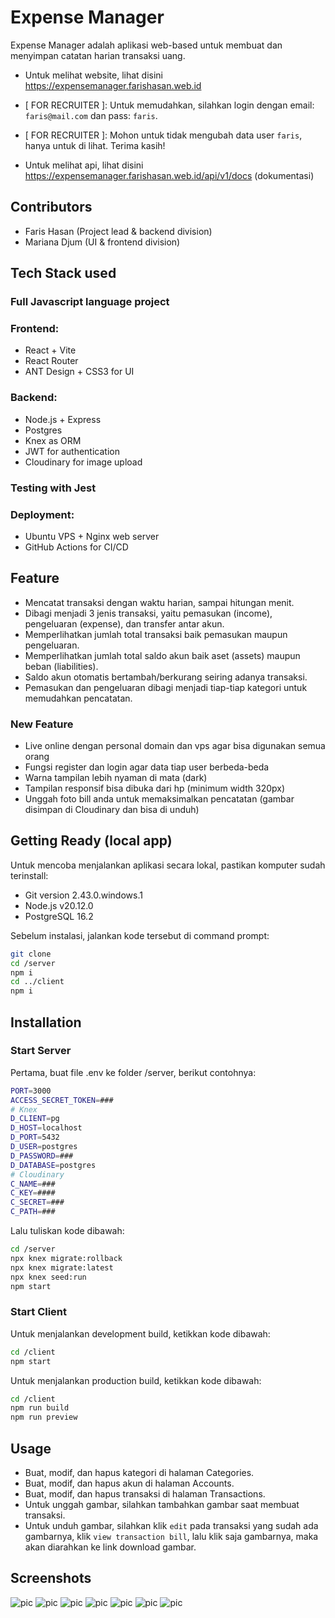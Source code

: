 # Expense Manager

Expense Manager adalah aplikasi web-based untuk membuat dan menyimpan catatan harian transaksi uang.

* Untuk melihat website, lihat disini https://expensemanager.farishasan.web.id

* [ FOR RECRUITER ]: Untuk memudahkan, silahkan login dengan email: `faris@mail.com` dan pass: `faris`.
* [ FOR RECRUITER ]: Mohon untuk tidak mengubah data user `faris`, hanya untuk di lihat. Terima kasih!

* Untuk melihat api, lihat disini https://expensemanager.farishasan.web.id/api/v1/docs (dokumentasi)

## Contributors
* Faris Hasan (Project lead & backend division)
* Mariana Djum (UI & frontend division)

## Tech Stack used
### Full Javascript language project
### Frontend:
* React + Vite
* React Router
* ANT Design + CSS3 for UI
### Backend:
* Node.js + Express
* Postgres
* Knex as ORM
* JWT for authentication
* Cloudinary for image upload
### Testing with Jest
### Deployment:
* Ubuntu VPS + Nginx web server
* GitHub Actions for CI/CD

## Feature

* Mencatat transaksi dengan waktu harian, sampai hitungan menit.
* Dibagi menjadi 3 jenis transaksi, yaitu pemasukan (income), pengeluaran (expense), dan transfer antar akun.
* Memperlihatkan jumlah total transaksi baik pemasukan maupun pengeluaran.
* Memperlihatkan jumlah total saldo akun baik aset (assets) maupun beban (liabilities).
* Saldo akun otomatis bertambah/berkurang seiring adanya transaksi.
* Pemasukan dan pengeluaran dibagi menjadi tiap-tiap kategori untuk memudahkan pencatatan.

### New Feature

* Live online dengan personal domain dan vps agar bisa digunakan semua orang
* Fungsi register dan login agar data tiap user berbeda-beda
* Warna tampilan lebih nyaman di mata (dark)
* Tampilan responsif bisa dibuka dari hp (minimum width 320px)
* Unggah foto bill anda untuk memaksimalkan pencatatan (gambar disimpan di Cloudinary dan bisa di unduh)

## Getting Ready (local app)

Untuk mencoba menjalankan aplikasi secara lokal, pastikan komputer sudah terinstall:
* Git version 2.43.0.windows.1
* Node.js v20.12.0
* PostgreSQL 16.2

Sebelum instalasi, jalankan kode tersebut di command prompt:
```bash
git clone
cd /server
npm i
cd ../client
npm i
```

## Installation

### Start Server
Pertama, buat file .env ke folder /server, berikut contohnya:
```bash
PORT=3000
ACCESS_SECRET_TOKEN=###
# Knex
D_CLIENT=pg
D_HOST=localhost
D_PORT=5432
D_USER=postgres
D_PASSWORD=###
D_DATABASE=postgres
# Cloudinary
C_NAME=###
C_KEY=####
C_SECRET=###
C_PATH=###
```

Lalu tuliskan kode dibawah:
```bash
cd /server
npx knex migrate:rollback
npx knex migrate:latest
npx knex seed:run
npm start
```

### Start Client
Untuk menjalankan development build, ketikkan kode dibawah:
```bash
cd /client
npm start
```

Untuk menjalankan production build, ketikkan kode dibawah:
```bash
cd /client
npm run build
npm run preview
```

## Usage
* Buat, modif, dan hapus kategori di halaman Categories.
* Buat, modif, dan hapus akun di halaman Accounts.
* Buat, modif, dan hapus transaksi di halaman Transactions.
* Untuk unggah gambar, silahkan tambahkan gambar saat membuat transaksi.
* Untuk unduh gambar, silahkan klik `edit` pada transaksi yang sudah ada gambarnya, klik `view transaction bill`, lalu klik saja gambarnya, maka akan diarahkan ke link download gambar.

## Screenshots
![pic](./screenshots/transactions.png)
![pic](./screenshots/accounts.png)
![pic](./screenshots/categories.png)
![pic](./screenshots/responsive.png)
![pic](./screenshots/modal.png)
![pic](./screenshots/upload.png)
![pic](./screenshots/register.png)